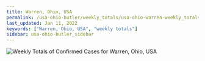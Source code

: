 ```yaml
---
title: Warren, Ohio, USA
permalink: /usa-ohio-butler/weekly_totals/usa-ohio-warren-weekly_totals.html
last_updated: Jan 11, 2022
keywords: ["Warren, Ohio, USA", "weekly totals"]
sidebar: usa-ohio-butler_sidebar
---
```


![Weekly Totals of Confirmed Cases for Warren, Ohio, USA](/covid_tracker/images/graphs/usa-ohio-warren-weekly_totals_graph.png)
